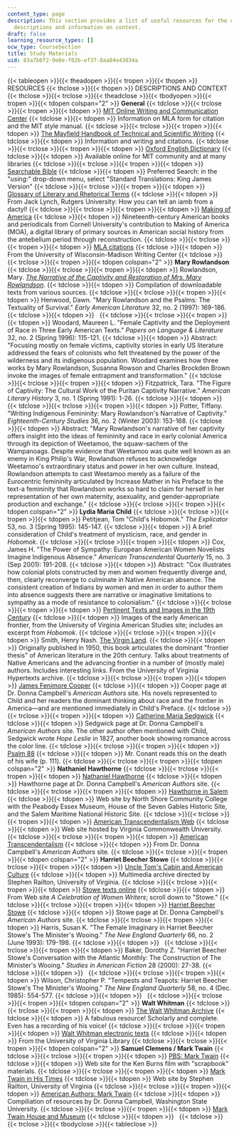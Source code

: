 ```yaml
---
content_type: page
description: This section provides a list of useful resources for the course along
  descriptions and information on context.
draft: false
learning_resource_types: []
ocw_type: CourseSection
title: Study Materials
uid: 83a7b0f2-9e6e-f02b-ef37-8aa84e43034a
---
```

{{< tableopen >}}{{< theadopen >}}{{< tropen >}}{{< thopen >}}
RESOURCES
{{< thclose >}}{{< thopen >}}
DESCRIPTIONS AND CONTEXT
{{< thclose >}}{{< trclose >}}{{< theadclose >}}{{< tbodyopen >}}{{< tropen >}}{{< tdopen colspan="2" >}}
**General**
{{< tdclose >}}{{< trclose >}}{{< tropen >}}{{< tdopen >}}
[MIT Online Writing and Communication Center](http://web.mit.edu/writing/)
{{< tdclose >}}{{< tdopen >}}
Information on MLA form for citation and the MIT style manual.
{{< tdclose >}}{{< trclose >}}{{< tropen >}}{{< tdopen >}}
[The Mayfield Handbook of Technical and Scientific Writing](http://www.mhhe.com/mayfieldpub/tsw/home.htm)
{{< tdclose >}}{{< tdopen >}}
Information and writing and citations.
{{< tdclose >}}{{< trclose >}}{{< tropen >}}{{< tdopen >}}
[Oxford English Dictionary](http://www.oed.com/)
{{< tdclose >}}{{< tdopen >}}
Available online for MIT community and at many libraries
{{< tdclose >}}{{< trclose >}}{{< tropen >}}{{< tdopen >}}
[Searchable Bible](http://bible.crosswalk.com/)
{{< tdclose >}}{{< tdopen >}}
Preferred Search: in the "*using:*" drop-down menu, select "Standard Translations: King James Version"
{{< tdclose >}}{{< trclose >}}{{< tropen >}}{{< tdopen >}}
[Glossary of Literary and Rhetorical Terms](https://mcl.as.uky.edu/cla-glossary-rhetorical-terms)
{{< tdclose >}}{{< tdopen >}}
From Jack Lynch, Rutgers University: How you can tell an iamb from a dactyl!
{{< tdclose >}}{{< trclose >}}{{< tropen >}}{{< tdopen >}}
[Making of America](http://cdl.library.cornell.edu/moa/)
{{< tdclose >}}{{< tdopen >}}
Nineteenth-century American books and periodicals from Cornell University's contribution to Making of America (MOA), a digital library of primary sources in American social history from the antebellum period through reconstruction.
{{< tdclose >}}{{< trclose >}}{{< tropen >}}{{< tdopen >}}
[MLA citations](http://www.wisc.edu/writing/Handbook/DocMLA.html)
{{< tdclose >}}{{< tdopen >}}
From the University of Wisconsin-Madison Writing Center
{{< tdclose >}}{{< trclose >}}{{< tropen >}}{{< tdopen colspan="2" >}}
**Mary Rowlandson**
{{< tdclose >}}{{< trclose >}}{{< tropen >}}{{< tdopen >}}
Rowlandson, Mary. [*The Narrative of the Captivity and Restoration of Mrs. Mary Rowlandson*](http://onlinebooks.library.upenn.edu/webbin/gutbook/lookup?num=851).
{{< tdclose >}}{{< tdopen >}}
Compilation of downloadable texts from various sources.
{{< tdclose >}}{{< trclose >}}{{< tropen >}}{{< tdopen >}}
Henwood, Dawn. "Mary Rowlandson and the Psalms: The Textuality of Survival." *Early American Literature* 32, no. 2 (1997): 169-186.
{{< tdclose >}}{{< tdopen >}}
 
{{< tdclose >}}{{< trclose >}}{{< tropen >}}{{< tdopen >}}
Woodard, Maureen L. "Female Captivity and the Deployment of Race in Three Early American Texts." *Papers on Language & Literature* 32, no. 2 (Spring 1996): 115-121.
{{< tdclose >}}{{< tdopen >}}
Abstract: "Focusing mostly on female victims, captivity stories in early US literature addressed the fears of colonists who felt threatened by the power of the wilderness and its indigenous population. Woodard examines how three works by Mary Rowlandson, Susanna Rowson and Charles Brockden Brown invoke the images of female entrapment and transformation."
{{< tdclose >}}{{< trclose >}}{{< tropen >}}{{< tdopen >}}
Fitzpatrick, Tara. "The Figure of Captivity: The Cultural Work of the Puritan Captivity Narrative." *American Literary History* 3, no. 1 (Spring 1991): 1-26.
{{< tdclose >}}{{< tdopen >}}
 
{{< tdclose >}}{{< trclose >}}{{< tropen >}}{{< tdopen >}}
Potter, Tiffany. "Writing Indigenous Femininity: Mary Rowlandson's Narrative of Captivity." *Eighteenth-Century Studies* 36, no. 2 (Winter 2003): 153-168.
{{< tdclose >}}{{< tdopen >}}
Abstract: "Mary Rowlandson's narrative of her captivity offers insight into the ideas of femininity and race in early colonial America through its depiction of Weetamoo, the squaw-sachem of the Wampanoags. Despite evidence that Weetamoo was quite well known as an enemy in King Philip's War, Rowlandson refuses to acknowledge Weetamoo's extraordinary status and power in her own culture. Instead, Rowlandson attempts to cast Weetamoo merely as a failure of the Eurocentric femininity articulated by Increase Mather in his Preface to the text-a femininity that Rowlandson works so hard to claim for herself in her representation of her own maternity, asexuality, and gender-appropriate production and exchange."
{{< tdclose >}}{{< trclose >}}{{< tropen >}}{{< tdopen colspan="2" >}}
**Lydia Maria Child**
{{< tdclose >}}{{< trclose >}}{{< tropen >}}{{< tdopen >}}
Petitjean, Tom "Child's Hobomok." *The Explicator* 53, no. 3 (Spring 1995): 145-147.
{{< tdclose >}}{{< tdopen >}}
A brief consideration of Child's treatment of mysticism, race, and gender in *Hobomok*.
{{< tdclose >}}{{< trclose >}}{{< tropen >}}{{< tdopen >}}
Cox, James H. "The Power of Sympathy: European American Women Novelists Imagine Indigenous Absence." *American Transcendental Quarterly* 15, no. 3 (Sep 2001): 191-208.
{{< tdclose >}}{{< tdopen >}}
Abstract: "Cox illustrates how colonial plots constructed by men and women frequently diverge and, then, clearly reconverge to culminate in Native American absence. The consistent creation of Indians by women and men in order to author them into absence suggests there are narrative or imaginative limitations to sympathy as a mode of resistance to colonialism."
{{< tdclose >}}{{< trclose >}}{{< tropen >}}{{< tdopen >}}
[Pertinent Texts and Images in the 19th Century](http://twain.lib.virginia.edu/projects/rissetto/pertinent.html)
{{< tdclose >}}{{< tdopen >}}
Images of the early American frontier, from the University of Virginia American Studies site; includes an excerpt from *Hobomok*.
{{< tdclose >}}{{< trclose >}}{{< tropen >}}{{< tdopen >}}
Smith, Henry Nash. [The Virgin Land](http://xroads.virginia.edu/~HYPER/HNS/hns_home.html).
{{< tdclose >}}{{< tdopen >}}
Originally published in 1950, this book articulates the dominant "frontier thesis" of American literature in the 20th century. Talks about treatments of Native Americans and the advancing frontier in a number of (mostly male) authors. Includes interesting links. From the University of Virginia Hypertexts archive.
{{< tdclose >}}{{< trclose >}}{{< tropen >}}{{< tdopen >}}
[James Fenimore Cooper](http://www.wsu.edu/~campbelld/amlit/cooper.htm)
{{< tdclose >}}{{< tdopen >}}
Cooper page at Dr. Donna Campbell's *American Authors* site. His novels represented to Child and her readers the dominant thinking about race and the frontier in America—and are mentioned immediately in Child's Preface.
{{< tdclose >}}{{< trclose >}}{{< tropen >}}{{< tdopen >}}
[Catherine Maria Sedgwick](http://www.wsu.edu/~campbelld/amlit/sedgwick.htm)
{{< tdclose >}}{{< tdopen >}}
Sedgwick page at Dr. Donna Campbell's *American Authors* site. The other author often mentioned with Child, Sedgwick wrote *Hope Leslie* in 1827, another book showing romance across the color line.
{{< tdclose >}}{{< trclose >}}{{< tropen >}}{{< tdopen >}}
[Psalm 88](http://www.biblegateway.com/passage/?search=Psalm%2088;&version=47;)
{{< tdclose >}}{{< tdopen >}}
Mr. Conant reads this on the death of his wife (p. 111).
{{< tdclose >}}{{< trclose >}}{{< tropen >}}{{< tdopen colspan="2" >}}
**Nathaniel Hawthorne**
{{< tdclose >}}{{< trclose >}}{{< tropen >}}{{< tdopen >}}
[Nathaniel Hawthorne](http://www.wsu.edu/~campbelld/amlit/hawthor.htm)
{{< tdclose >}}{{< tdopen >}}
Hawthorne page at Dr. Donna Campbell's *American Authors* site.
{{< tdclose >}}{{< trclose >}}{{< tropen >}}{{< tdopen >}}
[Hawthorne in Salem](http://www.hawthorneinsalem.org/)
{{< tdclose >}}{{< tdopen >}}
Web site by North Shore Community College with the Peabody Essex Museum, House of the Seven Gables Historic Site, and the Salem Maritime National Historic Site.
{{< tdclose >}}{{< trclose >}}{{< tropen >}}{{< tdopen >}}
[American Transcendentalism Web](http://www.vcu.edu/engweb/transcendentalism/index.html)
{{< tdclose >}}{{< tdopen >}}
Web site hosted by Virginia Commonwealth University.
{{< tdclose >}}{{< trclose >}}{{< tropen >}}{{< tdopen >}}
[American Transcendentalism](https://public.wsu.edu/~campbelld/amlit/amtrans.htm)
{{< tdclose >}}{{< tdopen >}}
From Dr. Donna Campbell's *American Authors* site.
{{< tdclose >}}{{< trclose >}}{{< tropen >}}{{< tdopen colspan="2" >}}
**Harriet Beecher Stowe**
{{< tdclose >}}{{< trclose >}}{{< tropen >}}{{< tdopen >}}
[Uncle Tom's Cabin and American Culture](https://utc.iath.virginia.edu/)
{{< tdclose >}}{{< tdopen >}}
Multimedia archive directed by Stephen Railton, University of Virginia.
{{< tdclose >}}{{< trclose >}}{{< tropen >}}{{< tdopen >}}
[Stowe texts online](http://digital.library.upenn.edu/women/_generate/authors-S.html)
{{< tdclose >}}{{< tdopen >}}
From Web site *A Celebration of Women Writers*; scroll down to "Stowe."
{{< tdclose >}}{{< trclose >}}{{< tropen >}}{{< tdopen >}}
[Harriet Beecher Stowe](http://www.wsu.edu/~campbelld/amlit/stowe.htm)
{{< tdclose >}}{{< tdopen >}}
Stowe page at Dr. Donna Campbell's *American Authors* site.
{{< tdclose >}}{{< trclose >}}{{< tropen >}}{{< tdopen >}}
Harris, Susan K. "The Female Imaginary in Harriet Beecher Stowe's The Minister's Wooing." *The New England Quarterly* 66, no. 2 (June 1993): 179-198.
{{< tdclose >}}{{< tdopen >}}
 
{{< tdclose >}}{{< trclose >}}{{< tropen >}}{{< tdopen >}}
Baker, Dorothy Z. "Harriet Beecher Stowe's Conversation with the Atlantic Monthly: The Construction of The Minister's Wooing." *Studies in American Fiction* 28 (2000): 27-38.
{{< tdclose >}}{{< tdopen >}}
 
{{< tdclose >}}{{< trclose >}}{{< tropen >}}{{< tdopen >}}
Wilson, Christopher P. "Tempests and Teapots: Harriet Beecher Stowe's The Minister's Wooing." *The New England Quarterly* 58, no. 4 (Dec. 1985): 554-577.
{{< tdclose >}}{{< tdopen >}}
 
{{< tdclose >}}{{< trclose >}}{{< tropen >}}{{< tdopen colspan="2" >}}
**Walt Whitman**
{{< tdclose >}}{{< trclose >}}{{< tropen >}}{{< tdopen >}}
[The Walt Whitman Archive](http://www.whitmanarchive.org/)
{{< tdclose >}}{{< tdopen >}}
A fabulous resource! Scholarly and complete. Even has a recording of his voice!
{{< tdclose >}}{{< trclose >}}{{< tropen >}}{{< tdopen >}}
[Walt Whitman electronic texts](http://etext.virginia.edu/whitman/)
{{< tdclose >}}{{< tdopen >}}
From the University of Virginia Library
{{< tdclose >}}{{< trclose >}}{{< tropen >}}{{< tdopen colspan="2" >}}
**Samuel Clemens / Mark Twain**
{{< tdclose >}}{{< trclose >}}{{< tropen >}}{{< tdopen >}}
[PBS: Mark Twain](http://www.pbs.org/marktwain/index.html)
{{< tdclose >}}{{< tdopen >}}
Web site for the Ken Burns film with "scrapbook" materials.
{{< tdclose >}}{{< trclose >}}{{< tropen >}}{{< tdopen >}}
[Mark Twain in His Times](http://etext.lib.virginia.edu/railton/index2.html)
{{< tdclose >}}{{< tdopen >}}
Web site by Stephen Railton, University of Virginia
{{< tdclose >}}{{< trclose >}}{{< tropen >}}{{< tdopen >}}
[American Authors: Mark Twain](http://www.wsu.edu/~campbelld/amlit/twain.htm)
{{< tdclose >}}{{< tdopen >}}
Compiliation of resources by Dr. Donna Campbell, Washington State University.
{{< tdclose >}}{{< trclose >}}{{< tropen >}}{{< tdopen >}}
[Mark Twain House and Museum](http://www.marktwainhouse.org/)
{{< tdclose >}}{{< tdopen >}}
 
{{< tdclose >}}{{< trclose >}}{{< tbodyclose >}}{{< tableclose >}}